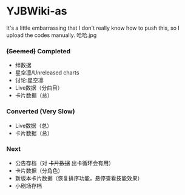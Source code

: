 # YJBWiki-as

It's a little embarrassing that I don't really know how to push this, so I upload the codes manually. 哈哈.jpg

### ~~(Seemed)~~ Completed

* 绊数据
* 星空凛/Unreleased charts
* 讨论:星空凛
* Live数据（分曲目）
* 卡片数据（总）

### Converted (Very Slow)

* Live数据（总）
* 卡片数据（总）

### Next

* 公告存档（对 ~~卡片数据~~ 出卡循环会有用）
* 卡片数据（分角色）
* 新版本卡片数据（恢复排序功能，悬停查看技能效果）
* 小剧场存档
